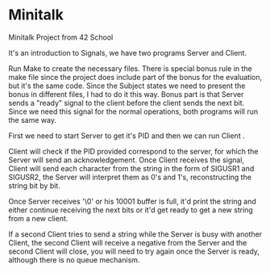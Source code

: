 # Minitalk

Minitalk Project from 42 School

It's an introduction to Signals, we have two programs Server and Client.

Run Make to create the necessary files. There is special bonus rule in the make file since the project does include part of the bonus for the evaluation,
but it's the same code. Since the Subject states we need to present the bonus in different files, I had to do it this way. Bonus part is that Server 
sends a "ready" signal to the client before the client sends the next bit. Since we need this signal for the normal operations, both programs will run
the same way.

First we need to start Server to get it's PID and then we can run Client <Server PID> <String to print>.

Client will check if the PID provided correspond to the server, for which the Server will send an acknowledgement. Once Client receives the signal,
Client will send each character from the string in the form of SIGUSR1 and SIGUSR2, the Server will interpret them as 0's and 1's, reconstructing the 
string bit by bit.

Once Server receives '\0' or his 10001 buffer is full, it'd print the string and either continue receiving the next bits or it'd get ready to get a new
string from a new client.

If a second Client tries to send a string while the Server is busy with another Client, the second Client will receive a negative from the Server and 
the second Client will close, you will need to try again once the Server is ready, although there is no queue mechanism.

